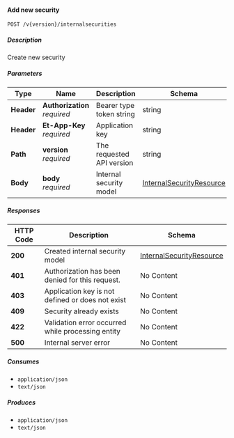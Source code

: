 
<a name="internalsecurities_addsecurity"></a>
#### Add new security
```
POST /v{version}/internalsecurities
```


##### Description
Create new security


##### Parameters

|Type|Name|Description|Schema|Default|
|---|---|---|---|---|
|**Header**|**Authorization**  <br>*required*|Bearer type token string|string||
|**Header**|**Et-App-Key**  <br>*required*|Application key|string||
|**Path**|**version**  <br>*required*|The requested API version|string|`"1"`|
|**Body**|**body**  <br>*required*|Internal security model|[InternalSecurityResource](#internalsecurityresource)||


##### Responses

|HTTP Code|Description|Schema|
|---|---|---|
|**200**|Created internal security model|[InternalSecurityResource](#internalsecurityresource)|
|**401**|Authorization has been denied for this request.|No Content|
|**403**|Application key is not defined or does not exist|No Content|
|**409**|Security already exists|No Content|
|**422**|Validation error occurred while processing entity|No Content|
|**500**|Internal server error|No Content|


##### Consumes

* `application/json`
* `text/json`


##### Produces

* `application/json`
* `text/json`



